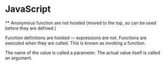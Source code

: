 # JavaScript

** Anonymous function are not hoisted (moved to the top, so can be used before they are defined.)

Function definitions are hoisted — expressions are not.
Functions are executed when they are called. This is known as invoking a function.

The name of the value is called a parameter. The actual value itself is called an argument.